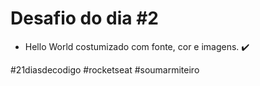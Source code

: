 # Desafio do dia #2

+ Hello World costumizado com fonte, cor e imagens. ✔️

#21diasdecodigo #rocketseat #soumarmiteiro
